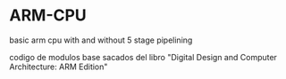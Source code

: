 # ARM-CPU
 basic arm cpu with and without 5 stage pipelining

codigo de modulos base sacados del libro "Digital Design and Computer Architecture: ARM Edition"
